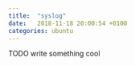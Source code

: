 ```yaml
---
title:  "syslog"
date:   2018-11-18 20:00:54 +0100
categories: ubuntu
---
```

TODO write something cool

